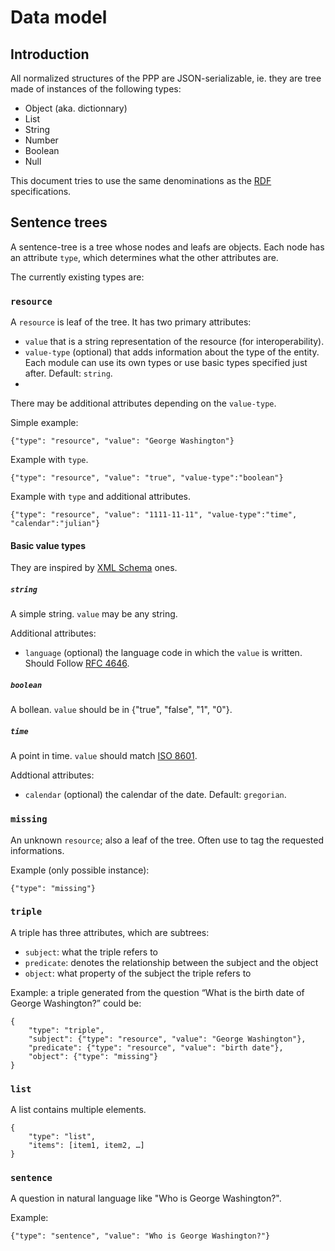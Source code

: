 # Data model

## Introduction

All normalized structures of the PPP are JSON-serializable, ie. they are
tree made of instances of the following types:

* Object (aka. dictionnary)
* List
* String
* Number
* Boolean
* Null

This document tries to use the same denominations as the
[RDF](http://www.w3.org/RDF/) specifications.


## Sentence trees

A sentence-tree is a tree whose nodes and leafs are objects.
Each node has an attribute `type`, which determines what the other
attributes are.

The currently existing types are:

### `resource`
A `resource` is leaf of the tree. It has two primary attributes:
* `value` that is a string representation of the resource (for interoperability).
* `value-type` (optional) that adds information about the type of the entity. Each module can use its own types or use basic types specified just after. Default: `string`.
* 
There may be additional attributes depending on the `value-type`.

Simple example:
```
{"type": "resource", "value": "George Washington"}
```

Example with `type`.
```
{"type": "resource", "value": "true", "value-type":"boolean"}
```

Example with `type` and additional attributes.
```
{"type": "resource", "value": "1111-11-11", "value-type":"time", "calendar":"julian"}
```

#### Basic value types
They are inspired by [XML Schema](http://www.w3.org/TR/xmlschema-2/#built-in-datatypes) ones.

##### `string`
A simple string. `value` may be any string.

Additional attributes:
* `language` (optional) the language code in which the `value` is written. Should Follow [RFC 4646](http://tools.ietf.org/html/rfc4646).

##### `boolean`
A bollean. `value` should be in {"true", "false", "1", "0"}.

##### `time`
A point in time. `value` should match [ISO 8601](http://www.iso.org/iso/fr/home/standards/iso8601.htm).

Addtional attributes:
* `calendar` (optional) the calendar of the date. Default: `gregorian`.


### `missing`

An unknown `resource`; also a leaf of the tree.
Often use to tag the requested informations.

Example (only possible instance):

```
{"type": "missing"}
```

### `triple`

A triple has three attributes, which are subtrees:

* `subject`: what the triple refers to
* `predicate`: denotes the relationship between the subject and the
  object
* `object`: what property of the subject the triple refers to

Example: a triple generated from the question “What is the birth date
of George Washington?” could be:

```
{
	"type": "triple",
	"subject": {"type": "resource", "value": "George Washington"},
	"predicate": {"type": "resource", "value": "birth date"},
	"object": {"type": "missing"}
}
```

### `list`

A list contains multiple elements.

```
{
    "type": "list",
    "items": [item1, item2, …]
}
```

### `sentence`

A question in natural language like "Who is George Washington?".

Example:

```
{"type": "sentence", "value": "Who is George Washington?"}
```
